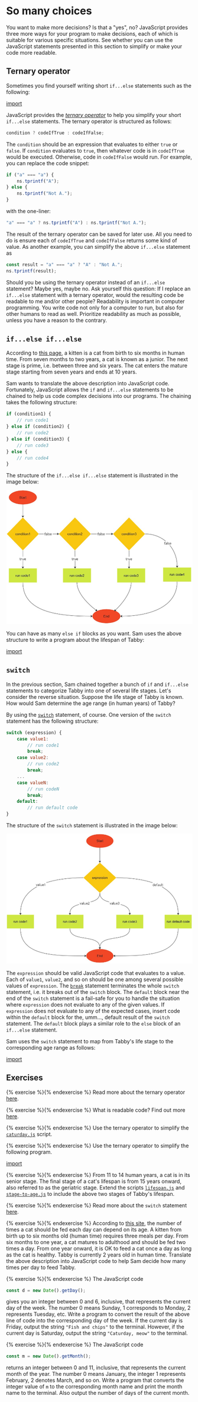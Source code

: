 # So many choices

You want to make more decisions? Is that a "yes", no? JavaScript provides three
more ways for your program to make decisions, each of which is suitable for
various specific situations. See whether you can use the JavaScript statements
presented in this section to simplify or make your code more readable.

<!-- ====================================================================== -->

## Ternary operator

Sometimes you find yourself writing short `if...else` statements such as the
following:

[import](code/caturday.js)

JavaScript provides the
[_ternary operator_](https://developer.mozilla.org/en-US/docs/Web/JavaScript/Reference/Operators/Conditional_Operator)
to help you simplify your short `if...else` statements. The ternary operator is
structured as follows:

```js
condition ? codeIfTrue : codeIfFalse;
```

The `condition` should be an expression that evaluates to either `true` or
`false`. If `condition` evaluates to `true`, then whatever code is in
`codeIfTrue` would be executed. Otherwise, code in `codeIfFalse` would run. For
example, you can replace the code snippet:

```js
if ("a" === "a") {
    ns.tprintf("A");
} else {
    ns.tprintf("Not A.");
}
```

with the one-liner:

```js
"a" === "a" ? ns.tprintf("A") : ns.tprintf("Not A.");
```

The result of the ternary operator can be saved for later use. All you need to
do is ensure each of `codeIfTrue` and `codeIfFalse` returns some kind of value.
As another example, you can simplify the above `if...else` statement as

```js
const result = "a" === "a" ? "A" : "Not A.";
ns.tprintf(result);
```

Should you be using the ternary operator instead of an `if...else` statement?
Maybe yes, maybe no. Ask yourself this question: If I replace an `if...else`
statement with a ternary operator, would the resulting code be readable to me
and/or other people? Readability is important in computer programming. You write
code not only for a computer to run, but also for other humans to read as well.
Prioritize readability as much as possible, unless you have a reason to the
contrary.

<!-- ====================================================================== -->

## `if...else if...else`

According to
[this page](https://web.archive.org/web/20230103034111/https://www.petplace.com/article/cats/pet-health/average-life-expectancy-cats/),
a kitten is a cat from birth to six months in human time. From seven months to
two years, a cat is known as a junior. The next stage is prime, i.e. between
three and six years. The cat enters the mature stage starting from seven years
and ends at 10 years.

Sam wants to translate the above description into JavaScript code. Fortunately,
JavaScript allows the `if` and `if...else` statements to be chained to help us
code complex decisions into our programs. The chaining takes the following
structure:

```js
if (condition1) {
    // run code1
} else if (condition2) {
    // run code2
} else if (condition3) {
    // run code3
} else {
    // run code4
}
```

The structure of the `if...else if...else` statement is illustrated in the image
below:

![if...else if...else](../../image/decide/if-elseif-else.jpg "if...else if...else")

You can have as many `else if` blocks as you want. Sam uses the above structure
to write a program about the lifespan of Tabby:

[import](code/lifespan.js)

<!-- ====================================================================== -->

## `switch`

In the previous section, Sam chained together a bunch of `if` and `if...else`
statements to categorize Tabby into one of several life stages. Let's consider
the reverse situation. Suppose the life stage of Tabby is known. How would Sam
determine the age range (in human years) of Tabby?

By using the
[`switch`](https://developer.mozilla.org/en-US/docs/Web/JavaScript/Reference/Statements/switch)
statement, of course. One version of the `switch` statement has the following
structure:

```js
switch (expression) {
    case value1:
        // run code1
        break;
    case value2:
        // run code2
        break;
    ...
    case valueN:
        // run codeN
        break;
    default:
        // run default code
}
```

The structure of the `switch` statement is illustrated in the image below:

![switch](../../image/decide/switch.jpg "switch")

The `expression` should be valid JavaScript code that evaluates to a value. Each
of `value1`, `value2`, and so on should be one among several possible values of
`expression`. The
[`break`](https://developer.mozilla.org/en-US/docs/Web/JavaScript/Reference/Statements/break)
statement terminates the whole `switch` statement, i.e. it breaks out of the
`switch` block. The `default` block near the end of the `switch` statement is a
fail-safe for you to handle the situation where `expression` does not evaluate
to any of the given values. If `expression` does not evaluate to any of the
expected cases, insert code within the `default` block for the, umm..., default
result of the `switch` statement. The `default` block plays a similar role to
the `else` block of an `if...else` statement.

Sam uses the `switch` statement to map from Tabby's life stage to the
corresponding age range as follows:

[import](code/stage-to-age.js)

<!-- ====================================================================== -->

## Exercises

<!-- prettier-ignore -->
{% exercise %}{% endexercise %}
Read more about the ternary operator
[here](https://developer.mozilla.org/en-US/docs/Web/JavaScript/Reference/Operators/Conditional_Operator).

<!-- prettier-ignore -->
{% exercise %}{% endexercise %}
What is readable code? Find out more
[here](https://web.archive.org/web/20230103071743/https://code.tutsplus.com/tutorials/top-15-best-practices-for-writing-super-readable-code--net-8118).

<!-- prettier-ignore -->
{% exercise %}{% endexercise %}
Use the ternary operator to simplify the [`caturday.js`](code/caturday.js)
script.

<!-- prettier-ignore -->
{% exercise %}{% endexercise %}
Use the ternary operator to simplify the following program.

[import](code/parity.js)

<!-- prettier-ignore -->
{% exercise %}{% endexercise %}
From 11 to 14 human years, a cat is in its senior stage. The final stage of a
cat's lifespan is from 15 years onward, also referred to as the geriatric stage.
Extend the scripts [`lifespan.js`](code/lifespan.js) and
[`stage-to-age.js`](code/stage-to-age.js) to include the above two stages of
Tabby's lifespan.

<!-- prettier-ignore -->
{% exercise %}{% endexercise %}
Read more about the `switch` statement
[here](https://developer.mozilla.org/en-US/docs/Web/JavaScript/Reference/Statements/switch).

<!-- prettier-ignore -->
{% exercise %}{% endexercise %}
According to
[this site](https://web.archive.org/web/20230102072021/https://www.vet.cornell.edu/departments-centers-and-institutes/cornell-feline-health-center/health-information/feline-health-topics/how-often-should-you-feed-your-cat),
the number of times a cat should be fed each day can depend on its age. A kitten
from birth up to six months old (human time) requires three meals per day. From
six months to one year, a cat matures to adulthood and should be fed two times a
day. From one year onward, it is OK to feed a cat once a day as long as the cat
is healthy. Tabby is currently 2 years old in human time. Translate the above
description into JavaScript code to help Sam decide how many times per day to
feed Tabby.

<!-- prettier-ignore -->
{% exercise %}{% endexercise %}
The JavaScript code

```js
const d = new Date().getDay();
```

gives you an integer between 0 and 6, inclusive, that represents the current day
of the week. The number 0 means Sunday, 1 corresponds to Monday, 2 represents
Tuesday, etc. Write a program to convert the result of the above line of code
into the corresponding day of the week. If the current day is Friday, output the
string `"Fish and chips"` to the terminal. However, if the current day is
Saturday, output the string `"Caturday, meow"` to the terminal.

<!-- prettier-ignore -->
{% exercise %}{% endexercise %}
The JavaScript code

```js
const m = new Date().getMonth();
```

returns an integer between 0 and 11, inclusive, that represents the current
month of the year. The number 0 means January, the integer 1 represents
February, 2 denotes March, and so on. Write a program that converts the integer
value of `m` to the corresponding month name and print the month name to the
terminal. Also output the number of days of the current month.
